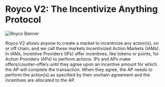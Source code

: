 # Royco V2: The Incentivize Anything Protocol
![Royco Banner](./roycobanner.png)

Royco V2 allows anyone to create a market to incentivize any action(s), on or off chain, and we call these markets Incentivized Action Markets (IAMs).
In IAMs, Incentive Providers (IPs) offer incentives, like tokens or points, for Action Providers (APs) to perform actions. IPs and APs make offers/counter-offers until they agree upon an incentive amount for which the AP will complete the transaction. When they agree, the AP needs to perform the action(s) as specified by their onchain agreement and the incentives are allocated to the AP.